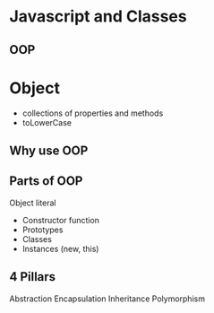 # Javascript and Classes

## OOP

# Object
- collections of properties and methods
- toLowerCase

## Why use OOP


## Parts of OOP
Object literal

- Constructor function
- Prototypes
- Classes
- Instances (new, this)

## 4 Pillars
Abstraction
Encapsulation
Inheritance
Polymorphism